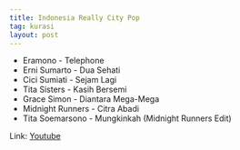 ```yaml
---
title: Indonesia Really City Pop
tag: kurasi
layout: post
---
```


- Eramono - Telephone
- Erni Sumarto - Dua Sehati
- Cici Sumiati - Sejam Lagi
- Tita Sisters  - Kasih Bersemi
- Grace Simon - Diantara Mega-Mega
- Midnight Runners - Citra Abadi
- Tita Soemarsono - Mungkinkah (Midnight Runners Edit)

Link: [Youtube](https://www.youtube.com/watch?v=32nTHVq0WmQ)
